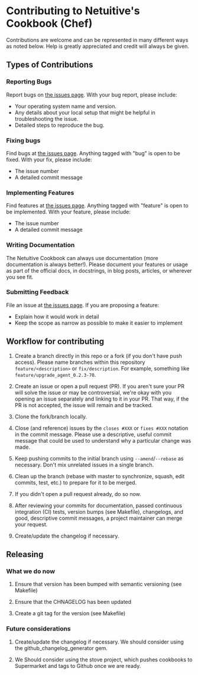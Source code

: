 Contributing to Netuitive's Cookbook (Chef)
==========================================
Contributions are welcome and can be represented in many different ways as noted below. Help is
greatly appreciated and credit will always be given.


Types of Contributions
------------------------------

### Reporting Bugs
Report bugs on [the issues page](https://github.com/Netuitive/chef-netuitive/issues).
With your bug report, please include:
- Your operating system name and version.
- Any details about your local setup that might be helpful in troubleshooting the issue.
- Detailed steps to reproduce the bug.

### Fixing bugs
Find bugs at [the issues page](https://github.com/Netuitive/chef-netuitive/issues). Anything tagged with
"bug" is open to be fixed.
With your fix, please include:
- The issue number
- A detailed commit message

### Implementing Features
Find features at [the issues page](https://github.com/Netuitive/chef-netuitive/issues). Anything tagged
with "feature" is open to be implemented.
With your feature, please include:
- The issue number
- A detailed commit message

### Writing Documentation
The Netuitive Cookbook can always use documentation (more documentation is always better!).
Please document your features or usage as part of the official docs, in docstrings,
in blog posts, articles, or wherever you see fit.

### Submitting Feedback
File an issue at [the issues page](https://github.com/Netuitive/chef-netuitive/issues).
If you are proposing a feature:
- Explain how it would work in detail
- Keep the scope as narrow as possible to make it easier to implement

Workflow for contributing
------------------------------

1. Create a branch directly in this repo or a fork (if you don't have push access). Please name
branches within this repository `feature/<description>` or `fix/description`. For example,
something like `feature/upgrade_agent_0.2.3-70`.

1. Create an issue or open a pull request (PR). If you aren't sure your PR will solve the issue
or may be controversial, we're okay with you opening an issue separately and linking to it in
your PR. That way, if the PR is not accepted, the issue will remain and be tracked.

1. Clone the fork/branch locally.

1. Close (and reference) issues by the `closes #XXX` or `fixes #XXX` notation in the commit
message. Please use a descriptive, useful commit message that could be used to understand why a
particular change was made.

1. Keep pushing commits to the initial branch using `--amend`/`--rebase` as necessary. Don't mix
unrelated issues in a single branch.

1. Clean up the branch (rebase with master to synchronize, squash, edit commits, test, etc.) to
prepare for it to be merged.

1. If you didn't open a pull request already, do so now.

1. After reviewing your commits for documentation, passed continuous integration (CI) tests,
version bumps (see Makefile), changelogs, and good, descriptive commit messages, a project maintainer can merge your request.

1. Create/update the changelog if necessary.

Releasing
------------------------------
### What we do now
1. Ensure that version has been bumped with semantic versioning (see Makefile)

1. Ensure that the CHNAGELOG has been updated

1. Create a git tag for the version (see Makefile)

### Future considerations
1. Create/update the changelog if necessary. We should consider using the github_changelog_generator gem.

1. We Should consider using the stove project, which pushes cookbooks to Supermarket and tags to Github once we are ready.
